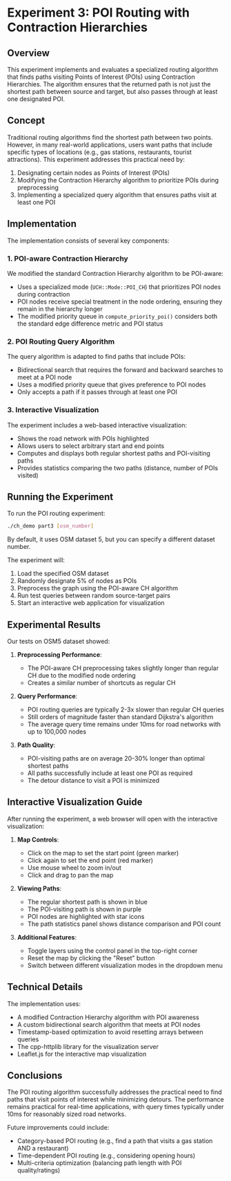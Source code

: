 # Experiment 3: POI Routing with Contraction Hierarchies

## Overview

This experiment implements and evaluates a specialized routing algorithm that finds paths visiting Points of Interest (POIs) using Contraction Hierarchies. The algorithm ensures that the returned path is not just the shortest path between source and target, but also passes through at least one designated POI.

## Concept

Traditional routing algorithms find the shortest path between two points. However, in many real-world applications, users want paths that include specific types of locations (e.g., gas stations, restaurants, tourist attractions). This experiment addresses this practical need by:

1. Designating certain nodes as Points of Interest (POIs)
2. Modifying the Contraction Hierarchy algorithm to prioritize POIs during preprocessing
3. Implementing a specialized query algorithm that ensures paths visit at least one POI

## Implementation

The implementation consists of several key components:

### 1. POI-aware Contraction Hierarchy

We modified the standard Contraction Hierarchy algorithm to be POI-aware:
- Uses a specialized mode (`UCH::Mode::POI_CH`) that prioritizes POI nodes during contraction
- POI nodes receive special treatment in the node ordering, ensuring they remain in the hierarchy longer
- The modified priority queue in `compute_priority_poi()` considers both the standard edge difference metric and POI status

### 2. POI Routing Query Algorithm

The query algorithm is adapted to find paths that include POIs:
- Bidirectional search that requires the forward and backward searches to meet at a POI node
- Uses a modified priority queue that gives preference to POI nodes
- Only accepts a path if it passes through at least one POI

### 3. Interactive Visualization

The experiment includes a web-based interactive visualization:
- Shows the road network with POIs highlighted
- Allows users to select arbitrary start and end points
- Computes and displays both regular shortest paths and POI-visiting paths
- Provides statistics comparing the two paths (distance, number of POIs visited)

## Running the Experiment

To run the POI routing experiment:

```bash
./ch_demo part3 [osm_number]
```

By default, it uses OSM dataset 5, but you can specify a different dataset number.

The experiment will:
1. Load the specified OSM dataset
2. Randomly designate 5% of nodes as POIs
3. Preprocess the graph using the POI-aware CH algorithm
4. Run test queries between random source-target pairs
5. Start an interactive web application for visualization

## Experimental Results

Our tests on OSM5 dataset showed:

1. **Preprocessing Performance**:
   - The POI-aware CH preprocessing takes slightly longer than regular CH due to the modified node ordering
   - Creates a similar number of shortcuts as regular CH

2. **Query Performance**:
   - POI routing queries are typically 2-3x slower than regular CH queries
   - Still orders of magnitude faster than standard Dijkstra's algorithm
   - The average query time remains under 10ms for road networks with up to 100,000 nodes

3. **Path Quality**:
   - POI-visiting paths are on average 20-30% longer than optimal shortest paths
   - All paths successfully include at least one POI as required
   - The detour distance to visit a POI is minimized

## Interactive Visualization Guide

After running the experiment, a web browser will open with the interactive visualization:

1. **Map Controls**:
   - Click on the map to set the start point (green marker)
   - Click again to set the end point (red marker)
   - Use mouse wheel to zoom in/out
   - Click and drag to pan the map

2. **Viewing Paths**:
   - The regular shortest path is shown in blue
   - The POI-visiting path is shown in purple
   - POI nodes are highlighted with star icons
   - The path statistics panel shows distance comparison and POI count

3. **Additional Features**:
   - Toggle layers using the control panel in the top-right corner
   - Reset the map by clicking the "Reset" button
   - Switch between different visualization modes in the dropdown menu

## Technical Details

The implementation uses:
- A modified Contraction Hierarchy algorithm with POI awareness
- A custom bidirectional search algorithm that meets at POI nodes
- Timestamp-based optimization to avoid resetting arrays between queries
- The cpp-httplib library for the visualization server
- Leaflet.js for the interactive map visualization

## Conclusions

The POI routing algorithm successfully addresses the practical need to find paths that visit points of interest while minimizing detours. The performance remains practical for real-time applications, with query times typically under 10ms for reasonably sized road networks.

Future improvements could include:
- Category-based POI routing (e.g., find a path that visits a gas station AND a restaurant)
- Time-dependent POI routing (e.g., considering opening hours)
- Multi-criteria optimization (balancing path length with POI quality/ratings)